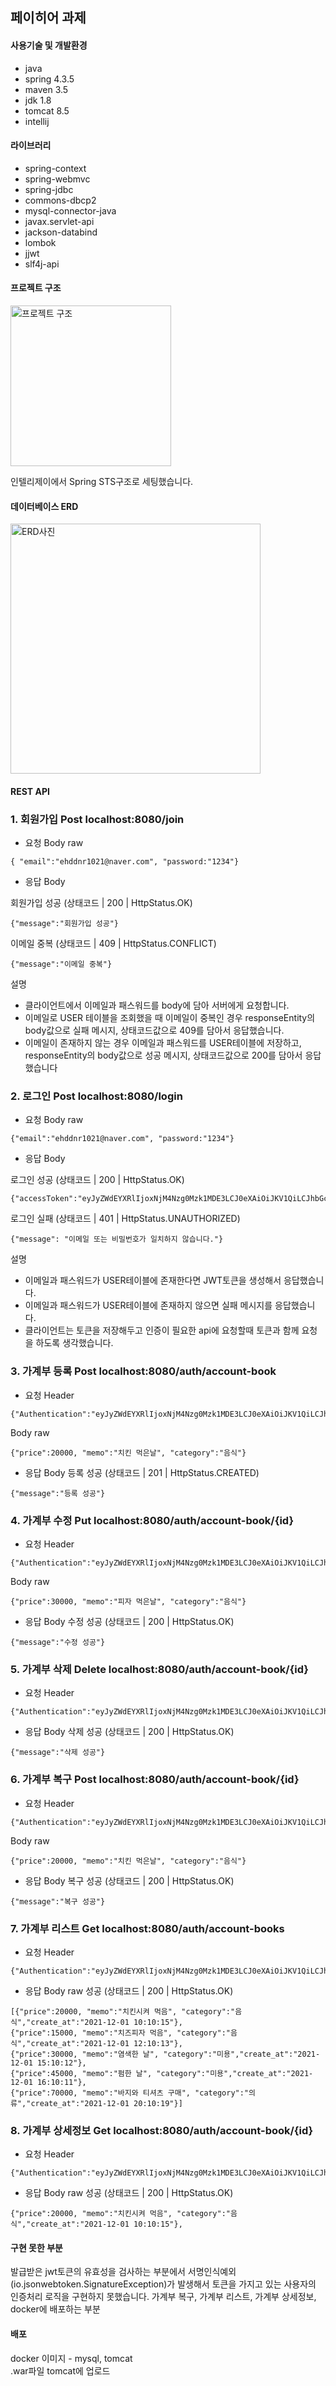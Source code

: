 ## 페이히어 과제


#### 사용기술 및 개발환경
* java
* spring 4.3.5
* maven 3.5
* jdk 1.8
* tomcat 8.5
* intellij

#### 라이브러리
* spring-context
* spring-webmvc
* spring-jdbc
* commons-dbcp2
* mysql-connector-java
* javax.servlet-api
* jackson-databind
* lombok
* jjwt
* slf4j-api

#### 프로젝트 구조

<img width="257" alt="프로젝트 구조" src="https://user-images.githubusercontent.com/45925158/144759635-3b6de512-fcef-4268-9fef-184163cf2a05.PNG">

인텔리제이에서 Spring STS구조로 세팅했습니다.


#### 데이터베이스 ERD

<img width="400" alt="ERD사진" src="https://user-images.githubusercontent.com/45925158/144864162-2d34bdbe-da53-4923-ac07-35bf335d4581.PNG">


#### REST API

### 1. 회원가입 Post localhost:8080/join

* 요청 Body raw
``` 
{ "email":"ehddnr1021@naver.com", "password:"1234"}
```
* 응답 Body

회원가입 성공 (상태코드 | 200 | HttpStatus.OK)
```
{"message":"회원가입 성공"}   
```

이메일 중복 (상태코드 | 409 | HttpStatus.CONFLICT)
```
{"message":"이메일 중복"}
```
설명
- 클라이언트에서 이메일과 패스워드를 body에 담아 서버에게 요청합니다.
- 이메일로 USER 테이블을 조회했을 때 이메일이 중복인 경우 responseEntity의 body값으로 실패 메시지, 상태코드값으로 409를 담아서 응답했습니다.
- 이메일이 존재하지 않는 경우 이메일과 패스워드를 USER테이블에 저장하고, responseEntity의 body값으로 성공 메시지, 상태코드값으로 200를 담아서 응답했습니다




### 2. 로그인 Post localhost:8080/login
* 요청 Body raw
``` 
{"email":"ehddnr1021@naver.com", "password:"1234"}
```

* 응답 Body

로그인 성공 (상태코드 | 200 | HttpStatus.OK)
``` 
{"accessToken":"eyJyZWdEYXRlIjoxNjM4Nzg0Mzk1MDE3LCJ0eXAiOiJKV1QiLCJhbGciOiJIUzI1NiJ9.eyJleHAiOjE2Mzg3ODQ0NTUsImVtYWlsIjoiYWJjMUBnb29nbGUuY29tIn0.0BzaLMEU4d_SOlCAnPwfj8dKWKVyyaCTVVxblmwX_zU"}
```
로그인 실패 (상태코드 | 401 | HttpStatus.UNAUTHORIZED)
```
{"message": "이메일 또는 비밀번호가 일치하지 않습니다."}
```
설명
- 이메일과 패스워드가 USER테이블에 존재한다면 JWT토큰을 생성해서 응답했습니다.
- 이메일과 패스워드가 USER테이블에 존재하지 않으면 실패 메시지를 응답했습니다.
- 클라이언트는 토큰을 저장해두고 인증이 필요한 api에 요청할때 토큰과 함께 요청을 하도록 생각했습니다.



### 3. 가계부 등록 Post localhost:8080/auth/account-book
* 요청
  Header
```
{"Authentication":"eyJyZWdEYXRlIjoxNjM4Nzg0Mzk1MDE3LCJ0eXAiOiJKV1QiLCJhbGciOiJIUzI1NiJ9.eyJleHAiOjE2Mzg3ODQ0NTUsImVtYWlsIjoiYWJjMUBnb29nbGUuY29tIn0.0BzaLMEU4d_SOlCAnPwfj8dKWKVyyaCTVVxblmwX_zU"}
```
Body raw
``` 
{"price":20000, "memo":"치킨 먹은날", "category":"음식"}
```
* 응답 Body
  등록 성공 (상태코드 | 201 | HttpStatus.CREATED)
```
{"message":"등록 성공"}
```



### 4. 가계부 수정 Put localhost:8080/auth/account-book/{id}
* 요청
  Header
```
{"Authentication":"eyJyZWdEYXRlIjoxNjM4Nzg0Mzk1MDE3LCJ0eXAiOiJKV1QiLCJhbGciOiJIUzI1NiJ9.eyJleHAiOjE2Mzg3ODQ0NTUsImVtYWlsIjoiYWJjMUBnb29nbGUuY29tIn0.0BzaLMEU4d_SOlCAnPwfj8dKWKVyyaCTVVxblmwX_zU"}
```
Body raw
``` 
{"price":30000, "memo":"피자 먹은날", "category":"음식"}
```
* 응답 Body
  수정 성공 (상태코드 | 200 | HttpStatus.OK)
```
{"message":"수정 성공"}
```



### 5. 가계부 삭제 Delete localhost:8080/auth/account-book/{id}
* 요청
  Header
```
{"Authentication":"eyJyZWdEYXRlIjoxNjM4Nzg0Mzk1MDE3LCJ0eXAiOiJKV1QiLCJhbGciOiJIUzI1NiJ9.eyJleHAiOjE2Mzg3ODQ0NTUsImVtYWlsIjoiYWJjMUBnb29nbGUuY29tIn0.0BzaLMEU4d_SOlCAnPwfj8dKWKVyyaCTVVxblmwX_zU"}
```

* 응답 Body
  삭제 성공 (상태코드 | 200 | HttpStatus.OK)
```
{"message":"삭제 성공"}
```


### 6. 가계부 복구 Post localhost:8080/auth/account-book/{id}
* 요청
  Header
```
{"Authentication":"eyJyZWdEYXRlIjoxNjM4Nzg0Mzk1MDE3LCJ0eXAiOiJKV1QiLCJhbGciOiJIUzI1NiJ9.eyJleHAiOjE2Mzg3ODQ0NTUsImVtYWlsIjoiYWJjMUBnb29nbGUuY29tIn0.0BzaLMEU4d_SOlCAnPwfj8dKWKVyyaCTVVxblmwX_zU"}
```
Body raw
``` 
{"price":20000, "memo":"치킨 먹은날", "category":"음식"}
```
* 응답 Body
  복구 성공 (상태코드 | 200 | HttpStatus.OK)
```
{"message":"복구 성공"}
```


### 7. 가계부 리스트 Get localhost:8080/auth/account-books
* 요청
  Header
```
{"Authentication":"eyJyZWdEYXRlIjoxNjM4Nzg0Mzk1MDE3LCJ0eXAiOiJKV1QiLCJhbGciOiJIUzI1NiJ9.eyJleHAiOjE2Mzg3ODQ0NTUsImVtYWlsIjoiYWJjMUBnb29nbGUuY29tIn0.0BzaLMEU4d_SOlCAnPwfj8dKWKVyyaCTVVxblmwX_zU"}
```
* 응답 Body raw
  성공 (상태코드 | 200 | HttpStatus.OK)
``` 
[{"price":20000, "memo":"치킨시켜 먹음", "category":"음식","create_at":"2021-12-01 10:10:15"},
{"price":15000, "memo":"치즈피자 먹음", "category":"음식","create_at":"2021-12-01 12:10:13"},
{"price":30000, "memo":"염색한 날", "category":"미용","create_at":"2021-12-01 15:10:12"},
{"price":45000, "memo":"펌한 날", "category":"미용","create_at":"2021-12-01 16:10:11"},
{"price":70000, "memo":"바지와 티셔츠 구매", "category":"의류","create_at":"2021-12-01 20:10:19"}]
```


### 8. 가계부 상세정보 Get localhost:8080/auth/account-book/{id}
* 요청
  Header
```
{"Authentication":"eyJyZWdEYXRlIjoxNjM4Nzg0Mzk1MDE3LCJ0eXAiOiJKV1QiLCJhbGciOiJIUzI1NiJ9.eyJleHAiOjE2Mzg3ODQ0NTUsImVtYWlsIjoiYWJjMUBnb29nbGUuY29tIn0.0BzaLMEU4d_SOlCAnPwfj8dKWKVyyaCTVVxblmwX_zU"}
```
* 응답 Body raw
  성공 (상태코드 | 200 | HttpStatus.OK)
``` 
{"price":20000, "memo":"치킨시켜 먹음", "category":"음식","create_at":"2021-12-01 10:10:15"},

```




#### 구현 못한 부분
발급받은 jwt토큰의 유효성을 검사하는 부분에서 서명인식예외(io.jsonwebtoken.SignatureException)가 발생해서 토큰을 가지고 있는 사용자의 인증처리 로직을 구현하지 못했습니다.
가계부 복구, 가계부 리스트, 가계부 상세정보, docker에 배포하는 부분






#### 배포
docker 이미지 - mysql, tomcat   
.war파일 tomcat에 업로드  
